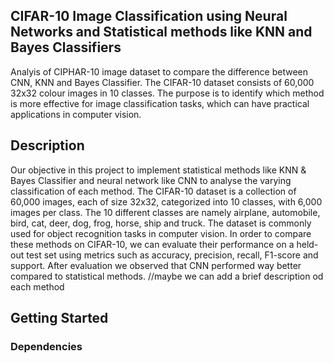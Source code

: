 ## CIFAR-10 Image Classification using Neural Networks and Statistical methods like KNN and Bayes Classifiers
Analyis of CIPHAR-10 image dataset to compare the difference between CNN, KNN and Bayes Classifier. The CIFAR-10 dataset consists of 60,000 32x32 colour images in 10 classes. The purpose is to identify which method is more effective for image classification tasks, which can have practical applications in computer vision.
## Description
Our objective in this project to implement statistical methods like KNN & Bayes Classifier and neural network like CNN to analyse the varying classification of each method. The CIFAR-10 dataset is a collection of 60,000 images, each of size 32x32, categorized into 10 classes, with 6,000 images per class. The 10 different classes are namely airplane, automobile, bird, cat, deer, dog, frog, horse, ship and truck. The dataset is commonly used for object recognition tasks in computer vision. In order to compare these methods on CIFAR-10, we can evaluate their performance on a held-out test set using metrics such as accuracy, precision, recall, F1-score and support. After evaluation we observed that CNN performed way better compared to statistical methods. //maybe we can add a brief description od each method
## Getting Started
### Dependencies


